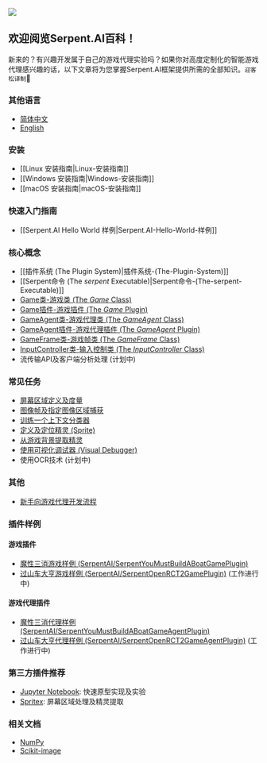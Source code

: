 ![](https://s3.ca-central-1.amazonaws.com/serpent-ai-assets/wiki/wiki_home.png)

## 欢迎阅览Serpent.AI百科！

新来的？有兴趣开发属于自己的游戏代理实验吗？如果你对高度定制化的智能游戏代理感兴趣的话，以下文章将为您掌握Serpent.AI框架提供所需的全部知识。```迎客松译制```:seedling:

### 其他语言

* [简体中文](Home_zh_cn)
* [English](Home)

### 安装
* [[Linux 安装指南|Linux-安装指南]]
* [[Windows 安装指南|Windows-安装指南]]
* [[macOS 安装指南|macOS-安装指南]]

### 快速入门指南

* [[Serpent.AI Hello World 样例|Serpent.AI-Hello-World-样例]]

### 核心概念

* [[插件系统 (The Plugin System)|插件系统-(The-Plugin-System)]]
* [[Serpent命令 (The _serpent_ Executable)|Serpent命令-(The-serpent-Executable)]]
* [Game类-游戏类 (The _Game_ Class)](https://github.com/SerpentAI/SerpentAI/wiki/The-'Game'-Class)
* [Game插件-游戏插件 (The _Game_ Plugin)](https://github.com/SerpentAI/SerpentAI/wiki/The-'Game'-Plugin)
* [GameAgent类-游戏代理类 (The _GameAgent_ Class)](https://github.com/SerpentAI/SerpentAI/wiki/The-'GameAgent'-Class)
* [GameAgent插件-游戏代理插件 (The _GameAgent_ Plugin)](https://github.com/SerpentAI/SerpentAI/wiki/The-'GameAgent'-Plugin)
* [GameFrame类-游戏帧类 (The _GameFrame_ Class)](https://github.com/SerpentAI/SerpentAI/wiki/The-'GameFrame'-Class)
* [InputController类-输入控制类 (The _InputController_ Class)](https://github.com/SerpentAI/SerpentAI/wiki/The-'InputController'-Class)
* 流传输API及客户端分析处理 (计划中)

### 常见任务

* [屏幕区域定义及度量](https://github.com/SerpentAI/SerpentAI/wiki/Defining-Screen-Regions)
* [图像帧及指定图像区域捕获](https://github.com/SerpentAI/SerpentAI/wiki/Capturing-Frames-and-Regions)
* [训练一个上下文分类器](https://github.com/SerpentAI/SerpentAI/wiki/Training-a-Context-Classifier)
* [定义及定位精灵 (Sprite)](https://github.com/SerpentAI/SerpentAI/wiki/Identifying-and-Locating-Sprites)
* [从游戏背景提取精灵](https://github.com/SerpentAI/SerpentAI/wiki/Isolating-Sprites-from-their-Backgrounds)
* [使用可视化调试器 (Visual Debugger)](https://github.com/SerpentAI/SerpentAI/wiki/Using-the-Visual-Debugger)
* 使用OCR技术 (计划中)

### 其他

* [新手向游戏代理开发流程](https://github.com/SerpentAI/SerpentAI/wiki/Game-Agent-Development-Starter-Workflow)

### 插件样例

#### 游戏插件

* [魔性三消游戏样例 (SerpentAI/SerpentYouMustBuildABoatGamePlugin)](https://github.com/SerpentAI/SerpentYouMustBuildABoatGamePlugin)
* [过山车大亨游戏样例 (SerpentAI/SerpentOpenRCT2GamePlugin)](https://github.com/SerpentAI/SerpentOpenRCT2GamePlugin) (工作进行中)

#### 游戏代理插件

* [魔性三消代理样例 (SerpentAI/SerpentYouMustBuildABoatGameAgentPlugin)](https://github.com/SerpentAI/SerpentYouMustBuildABoatGameAgentPlugin)
* [过山车大亨代理样例 (SerpentAI/SerpentOpenRCT2GameAgentPlugin)](https://github.com/SerpentAI/SerpentOpenRCT2GameAgentPlugin) (工作进行中)

### 第三方插件推荐

* [Jupyter Notebook](https://github.com/jupyter/notebook): 快速原型实现及实验
* [Spritex](https://github.com/codetorex/spritex): 屏幕区域处理及精灵提取

### 相关文档

* [NumPy](https://docs.scipy.org/doc/numpy-dev/dev/)
* [Scikit-image](http://scikit-image.org/docs/stable/)
